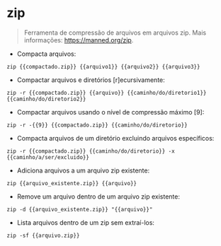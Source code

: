 # zip

> Ferramenta de compressão de arquivos em arquivos zip.
> Mais informações: <https://manned.org/zip>.

- Compacta arquivos:

`zip {{compactado.zip}} {{arquivo1}} {{arquivo2}} {{arquivo3}}`

- Compactar arquivos e diretórios [r]ecursivamente:

`zip -r {{compactado.zip}} {{arquivo}} {{caminho/do/diretorio1}} {{caminho/do/diretorio2}}`

- Compactar arquivos usando o nível de compressão máximo [9]:

`zip -r -{{9}} {{compactado.zip}} {{caminho/do/diretorio}}`

- Compacta arquivos de um diretório excluindo arquivos específicos:

`zip -r {{compactado.zip}} {{caminho/do/diretorio}} -x {{caminho/a/ser/excluido}}`

- Adiciona arquivos a um arquivo zip existente:

`zip {{arquivo_existente.zip}} {{arquivo}}`

- Remove um arquivo dentro de um arquivo zip existente:

`zip -d {{arquivo_existente.zip}} "{{arquivo}}"`

- Lista arquivos dentro de um zip sem extraí-los:

`zip -sf {{arquivo.zip}}`
